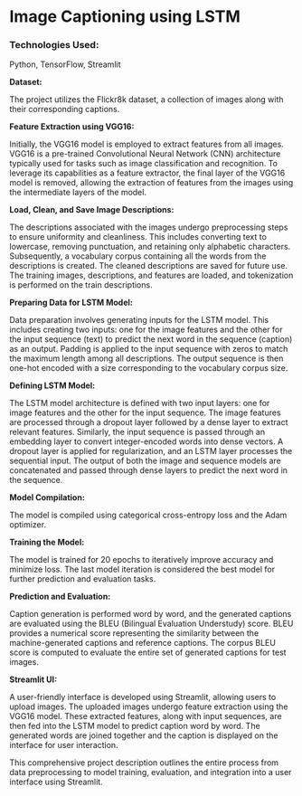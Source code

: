 # Image Captioning using LSTM

### **Technologies Used:** 

Python, TensorFlow, Streamlit

**Dataset:**

The project utilizes the Flickr8k dataset, a collection of images along with their corresponding captions.

**Feature Extraction using VGG16:**

Initially, the VGG16 model is employed to extract features from all images. VGG16 is a pre-trained Convolutional Neural Network (CNN) architecture typically used for tasks such as image classification and recognition. To leverage its capabilities as a feature extractor, the final layer of the VGG16 model is removed, allowing the extraction of features from the images using the intermediate layers of the model.

**Load, Clean, and Save Image Descriptions:**

The descriptions associated with the images undergo preprocessing steps to ensure uniformity and cleanliness. This includes converting text to lowercase, removing punctuation, and retaining only alphabetic characters. Subsequently, a vocabulary corpus containing all the words from the descriptions is created. The cleaned descriptions are saved for future use. The training images, descriptions, and features are loaded, and tokenization is performed on the train descriptions.

**Preparing Data for LSTM Model:**

Data preparation involves generating inputs for the LSTM model. This includes creating two inputs: one for the image features and the other for the input sequence (text) to predict the next word in the sequence (caption) as an output. Padding is applied to the input sequence with zeros to match the maximum length among all descriptions. The output sequence is then one-hot encoded with a size corresponding to the vocabulary corpus size. 

**Defining LSTM Model:**

The LSTM model architecture is defined with two input layers: one for image features and the other for the input sequence. The image features are processed through a dropout layer followed by a dense layer to extract relevant features. Similarly, the input sequence is passed through an embedding layer to convert integer-encoded words into dense vectors. A dropout layer is applied for regularization, and an LSTM layer processes the sequential input. The output of both the image and sequence models are concatenated and passed through dense layers to predict the next word in the sequence.

**Model Compilation:**

The model is compiled using categorical cross-entropy loss and the Adam optimizer.

**Training the Model:**

The model is trained for 20 epochs to iteratively improve accuracy and minimize loss. The last model iteration is considered the best model for further prediction and evaluation tasks.

**Prediction and Evaluation:**

Caption generation is performed word by word, and the generated captions are evaluated using the BLEU (Bilingual Evaluation Understudy) score. BLEU provides a numerical score representing the similarity between the machine-generated captions and reference captions. The corpus BLEU score is computed to evaluate the entire set of generated captions for test images.

**Streamlit UI:**

A user-friendly interface is developed using Streamlit, allowing users to upload images. The uploaded images undergo feature extraction using the VGG16 model. These extracted features, along with input sequences, are then fed into the LSTM model to predict caption word by word. The generated words are joined together and the caption is displayed on the interface for user interaction.

This comprehensive project description outlines the entire process from data preprocessing to model training, evaluation, and integration into a user interface using Streamlit.
